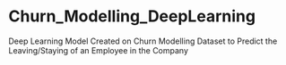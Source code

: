 # Churn_Modelling_DeepLearning
Deep Learning Model Created on Churn Modelling  Dataset to Predict the Leaving/Staying of an Employee in the Company
